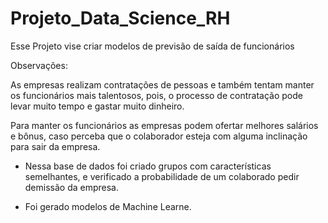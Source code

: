 # Projeto_Data_Science_RH
Esse Projeto vise criar modelos de previsão de saída de funcionários

Observações:

As empresas realizam contratações de pessoas e também tentam manter os funcionários mais talentosos, pois, o processo de contratação pode levar muito tempo e gastar muito dinheiro.

Para manter os funcionários as empresas podem ofertar melhores salários e bônus, caso perceba que o colaborador esteja com alguma inclinação para sair da empresa.

- Nessa base de dados foi criado grupos com características semelhantes, e verificado a probabilidade de um colaborado pedir demissão da empresa.

- Foi gerado modelos de Machine Learne.
